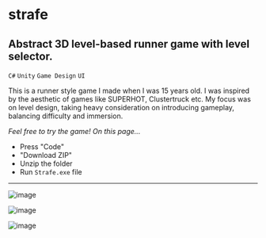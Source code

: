 # strafe
## Abstract 3D level-based runner game with level selector.  
`C#` `Unity` `Game Design` `UI`

This is a runner style game I made when I was 15 years old. I was inspired by the aesthetic of games like SUPERHOT, Clustertruck etc. My focus was on level design, taking heavy consideration on introducing gameplay, balancing difficulty and immersion.

*Feel free to try the game! On this page...*  
- Press "Code"
- "Download ZIP"
- Unzip the folder
- Run `Strafe.exe` file

----

![image](https://github.com/aaronworsnop/Strafe/assets/15990400/2d5c17c1-ecd3-4698-808d-3305fa99767a)

![image](https://github.com/aaronworsnop/Strafe/assets/15990400/3fa17788-ca79-4142-a9b7-6b18c8406bff)

![image](https://github.com/aaronworsnop/Strafe/assets/15990400/6a3a9462-49f1-4a36-9ac4-ca41b8f24e95)
